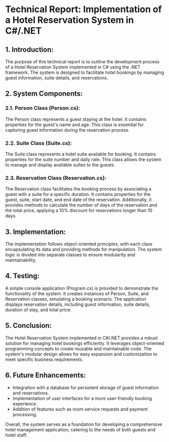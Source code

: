 # Technical Report: Implementation of a Hotel Reservation System in C#/.NET

## 1. Introduction:
The purpose of this technical report is to outline the development process of a Hotel Reservation System implemented in C# using the .NET framework. The system is designed to facilitate hotel bookings by managing guest information, suite details, and reservations.

## 2. System Components:

### 2.1. Person Class (Person.cs):
The Person class represents a guest staying at the hotel. It contains properties for the guest's name and age. This class is essential for capturing guest information during the reservation process.

### 2.2. Suite Class (Suite.cs):
The Suite class represents a hotel suite available for booking. It contains properties for the suite number and daily rate. This class allows the system to manage and display available suites to the guests.

### 2.3. Reservation Class (Reservation.cs):
The Reservation class facilitates the booking process by associating a guest with a suite for a specific duration. It contains properties for the guest, suite, start date, and end date of the reservation. Additionally, it provides methods to calculate the number of days of the reservation and the total price, applying a 10% discount for reservations longer than 10 days.

## 3. Implementation:
The implementation follows object-oriented principles, with each class encapsulating its data and providing methods for manipulation. The system logic is divided into separate classes to ensure modularity and maintainability.

## 4. Testing:
A simple console application (Program.cs) is provided to demonstrate the functionality of the system. It creates instances of Person, Suite, and Reservation classes, simulating a booking scenario. The application displays reservation details, including guest information, suite details, duration of stay, and total price.

## 5. Conclusion:
The Hotel Reservation System implemented in C#/.NET provides a robust solution for managing hotel bookings efficiently. It leverages object-oriented programming concepts to create reusable and maintainable code. The system's modular design allows for easy expansion and customization to meet specific business requirements.

## 6. Future Enhancements:
- Integration with a database for persistent storage of guest information and reservations.
- Implementation of user interfaces for a more user-friendly booking experience.
- Addition of features such as room service requests and payment processing.

Overall, the system serves as a foundation for developing a comprehensive hotel management application, catering to the needs of both guests and hotel staff.
